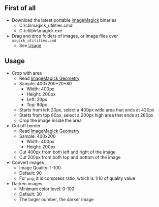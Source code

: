 ## First of all
- Download the latest portable [ImageMagick](https://imagemagick.org/script/download.php#windows) binaries
    - C:\cli\magick_utilities.cmd
    - C:\cli\bin\magick.exe
- Drag and drop folders of images, or image files over `magick_utilities.cmd`
    - See [Usage](#Usage)

## Usage
- Crop with area
    - Read [ImageMagick Geometry](https://imagemagick.org/script/command-line-processing.php#geometry)
    - Sample: 400x200+20+80
        - Width: 400px
        - Height: 200px
        - Left: 20px
        - Top: 80px
    - Starts from left 20px, select a 400px wide area that ends at 420px
    - Starts from top 80px, select a 200px high area that ends at 280px
    - Crop the image inside the area
- Cut off border
    - Read [ImageMagick Geometry](https://imagemagick.org/script/command-line-processing.php#geometry)
    - Sample: 400x200
        - Width: 400px
        - Height: 200px
    - Cut 400px from both left and right of the image
    - Cut 200px from both top and bottom of the image
- Convert images
    - Image Quality: 1-100
    - Default: 90
    - For `png`, it is compress ratio, which is 1/10 of quality value
- Darken images
    - Minimum color level: 0-100
    - Default: 30
    - The larger number, the darker image
